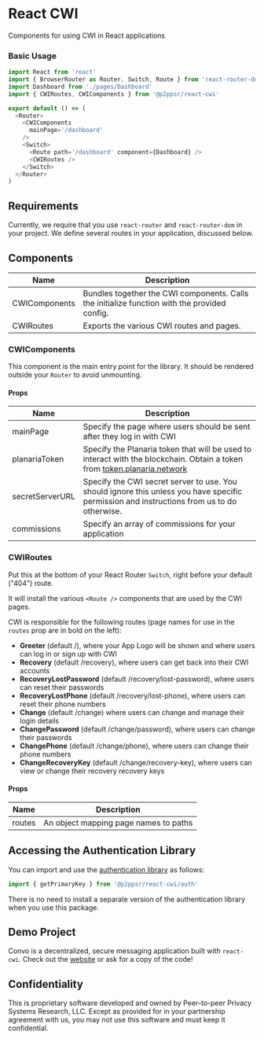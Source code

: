 # React CWI

Components for using CWI in React applications

### Basic Usage

```js
import React from 'react'
import { BrowserRouter as Router, Switch, Route } from 'react-router-dom'
import Dashboard from './pages/Dashboard'
import { CWIRoutes, CWIComponents } from '@p2ppsr/react-cwi'

export default () => (
  <Router>
    <CWIComponents
      mainPage='/dashboard'
    />
    <Switch>
      <Route path='/dashboard' component={Dashboard} />
      <CWIRoutes />
    </Switch>
  </Router>
)
```

## Requirements

Currently, we require that you use `react-router` and `react-router-dom` in your project. We define several routes in your application, discussed below.

## Components

Name                 | Description
---------------------|---------------------------
CWIComponents        | Bundles together the CWI components. Calls the initialize function with the provided config.
CWIRoutes            | Exports the various CWI routes and pages.

### CWIComponents

This component is the main entry point for the library. It should be rendered outside your `Router` to avoid unmounting.

#### Props

Name            | Description
----------------|---------------------
mainPage        | Specify the page where users should be sent after they log in with CWI
planariaToken   | Specify the Planaria token that will be used to interact with the blockchain. Obtain a token from [token.planaria.network](https://token.planaria.network)
secretServerURL | Specify the CWI secret server to use. You should ignore this unless you have specific permission and instructions from us to do otherwise.
commissions     | Specify an array of commissions for your application

### CWIRoutes

Put this at the bottom of your React Router `Switch`, right before your default ("404") route.

It will install the various `<Route />` components that are used by the CWI pages.

CWI is responsible for the following routes (page names for use in the `routes` prop are in bold on the left):

- **Greeter** (default /), where your App Logo will be shown and where users can log in or sign up with CWI
- **Recovery** (default /recovery), where users can get back into their CWI accounts
- **RecoveryLostPassword** (default /recovery/lost-password), where users can reset their passwords
- **RecoveryLostPhone** (default /recovery/lost-phone), where users can reset their phone numbers
- **Change** (default /change) where users can change and manage their login details
- **ChangePassword** (default /change/password), where users can change their passwords
- **ChangePhone** (default /change/phone), where users can change their phone numbers
- **ChangeRecoveryKey** (default /change/recovery-key), where users can view or change their recovery recovery keys

#### Props

Name   | Description
-------|----------------------
routes | An object mapping page names to paths

## Accessing the Authentication Library

You can import and use the [authentication library](https://npm-registry.babbage.systems/-/web/detail/@p2ppsr/cwi-auth) as follows:

```js
import { getPrimaryKey } from '@p2ppsr/react-cwi/auth'
```

There is no need to install a separate version of the authentication library when you use this package.

## Demo Project

Convo is a decentralized, secure messaging application built with `react-cwi`. Check out the [website](https://convo.babbage.systems) or ask for a copy of the code!

## Confidentiality

This is proprietary software developed and owned by Peer-to-peer Privacy Systems Research, LLC. 
Except as provided for in your partnership agreement with us, you may not use this software and 
must keep it confidential.